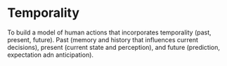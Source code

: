 # Temporality
To build a model of human actions that incorporates temporality (past, present, future). Past (memory and history that influences current decisions), present (current state and perception), and future (prediction, expectation adn anticipation). 
